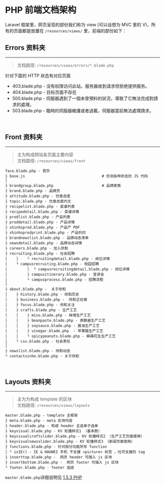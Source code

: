 # PHP 前端文档架构

Laravel 框架里，网页呈现的部份我们称为 view \(可以设想为 MVC 里的 V\)，所有的页面都是放置在 `/resources/views/` 里，前端的部份如下：
<br/>


## Errors 资料夹

---

> 文档路径: `/resources/views/errors/*.blade.php`

针对下面的 HTTP 状态有对应页面

* 403.blade.php - 没有权限访问此站，服务器收到请求但拒绝提供服务。
* 404.blade.php - 目标页面不存在
* 500.blade.php - 伺服器遇到了一個未曾預料的狀況，導致了它無法完成對請求的處理。
* 503.blade.php - 臨時的伺服器維護或者過載，伺服器當前無法處理請求。

<br/>


## Front 资料夹

---

> 主为构成网站各页面主要内容  
> 文档路径: `/resources/views/front`

```
face.blade.php - 首页
├ base.js                                   # 侦测各种状态的 JS 代码
│
├ brandgroup.blade.php                      # 品牌家族
├ brand.blade.php - 品牌页
├ attitude.blade.php - 饮食态度
├ topic.blade.php - 饮食态度内文    
├ recipelist.blade.php - 菜谱列表
├ recipedetail.blade.php - 菜谱详情            
├ prodlist.blade.php - 产品列表
├ proddetail.blade.php - 产品详情
├ shinhoprod.blade.php - 产品产 PDF
├ shinhoprodprint.blade.php - 产品列印
├ brandnewslist.blade.php - 品牌动态清单
├ newsdetail.blade.php - 品牌动态详情
├ careers.blade.php - 加入欣和
├ recruiting.blade.php - 社会招聘
│    │    └ recruitingdetail.blade.php - 岗位详情
│    └ campusrecruiting.blade.php - 校园招聘
│         │  └ campusrecruitingdetail.blade.php - 岗位详情
│         ├ campusitinerary.blade.php - 宣讲会
│         └ campusprocess.blade.php - 招聘流程
│
├ about.blade.php -  关于欣和
│    ├ history.blade.php - 欣和历史
│    ├ business.blade.php -  欣和正在做
│    ├ focus.blade.php - 欣和关注
│    ├ crafts.blade.php - 生产工艺
│    │    ├ miso.blade.php - 味噌生产工艺
│    │    ├ beanpaste.blade.php - 原酿酱生产工艺
│    │    ├ soysauce.blade.php - 酱油生产工艺
│    │    ├ vinegar.blade.php  - 苹果醋生产工艺 
│    │    └ spicypeanuts.blade.php - 麻辣花生生产工艺
│    └ csv.blade.php - 社会责任
│
├ newslist.blade.php - 欣和动态
└ contactxinhe.blade.php - 关于欣和
```
<br/>


## Layouts 资料夹

---

> 主为为构成 template 的区块  
> 文档路径: `/resources/views/layouts`

```
master.blade.php - template 主框架
├ meta.blade.php - meta 区块内容
├ header.blade.php - 构成 header 主选单子选单
├ keyvisual.blade.php - KV 轮播样式1 （基本款）
├ keyvisualcraftslider.blade.php - KV 轮播样式2 （生产工艺页面使用）
├ keyvisualnewsslider.blade.php - KV 轮播样式3 （新闻页面使用）
├ functions.blade.php - 针对部分功能所写 function 
│ └ isIE() - IE & HAUWEI 手机 不支援 <picture> 标签 ，吐可支援的 tag
├ inserttop.blade.php -  网页 header 可插入 js 区块
├ insertbottom.blade.php -  网页 footer 可插入 js 区块
└ footer.blade.php - footer 连结
```

`master.blade.php`详细说明见 [1.5.3 PHP](/maintain/maintain-php.md)

